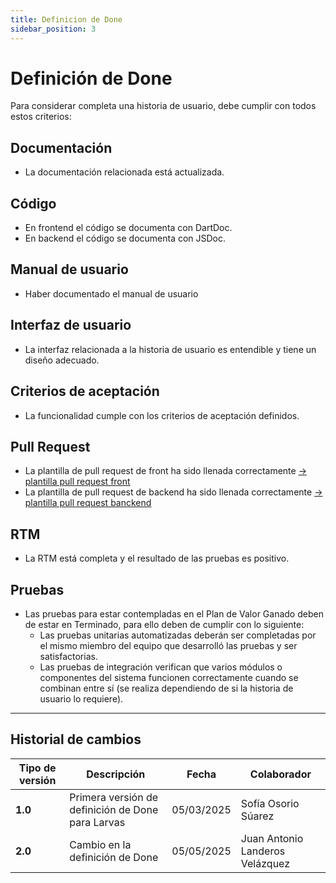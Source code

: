 ```yaml
---
title: Definicion de Done
sidebar_position: 3
---
```


# Definición de Done

Para considerar completa una historia de usuario, debe cumplir con todos estos criterios:

## Documentación
- La documentación relacionada está actualizada.

## Código
- En frontend el código se documenta con DartDoc.
- En backend el código se documenta con JSDoc.

## Manual de usuario
- Haber documentado el manual de usuario

## Interfaz de usuario
- La interfaz relacionada a la historia de usuario es entendible y tiene un diseño adecuado.

## Criterios de aceptación
- La funcionalidad cumple con los criterios de aceptación definidos.

## Pull Request
- La plantilla de pull request de front ha sido llenada correctamente [-> plantilla pull request front](/docs/proyectos/larvas/documentacion/estrategia_tecnica#plantilla-pull-requests-frontend)
- La plantilla de pull request de backend ha sido llenada correctamente [-> plantilla pull request banckend](/docs/proyectos/larvas/documentacion/estrategia_tecnica#plantilla-pull-requests-backend)

## RTM
- La RTM está completa y el resultado de las pruebas es positivo.

## Pruebas
- Las pruebas para estar contempladas en el Plan de Valor Ganado deben de estar en Terminado, para ello deben de cumplir con lo siguiente:
  - Las pruebas unitarias automatizadas deberán ser completadas por el mismo miembro del equipo que desarrolló las pruebas y ser satisfactorias.
  - Las pruebas de integración verifican que varios módulos o componentes del sistema funcionen correctamente cuando se combinan entre sí (se realiza dependiendo de si la historia de usuario lo requiere).

---

## Historial de cambios

| **Tipo de versión** | **Descripción**                    | **Fecha**  | **Colaborador**        |
|---------------------|------------------------------------| ---------- | ---------------------- |
| **1.0**             | Primera versión de definición de Done para Larvas | 05/03/2025 | Sofía Osorio Súarez |
| **2.0**             | Cambio en la definición de Done | 05/05/2025 | Juan Antonio Landeros Velázquez |